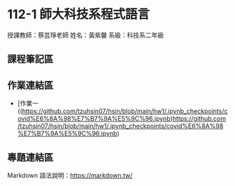 # 112-1 師大科技系程式語言

授課教師：蔡芸琤老師
姓名：黃紫馨
系級：科技系二年級

## 課程筆記區

## 作業連結區
*  [作業一((https://github.com/tzuhsin07/hsin/blob/main/hw1/.ipynb_checkpoints/covid%E6%8A%98%E7%B7%9A%E5%9C%96.ipynb)https://github.com/tzuhsin07/hsin/blob/main/hw1/.ipynb_checkpoints/covid%E6%8A%98%E7%B7%9A%E5%9C%96.ipynb)
## 專題連結區
Markdown 語法說明：https://markdown.tw/
